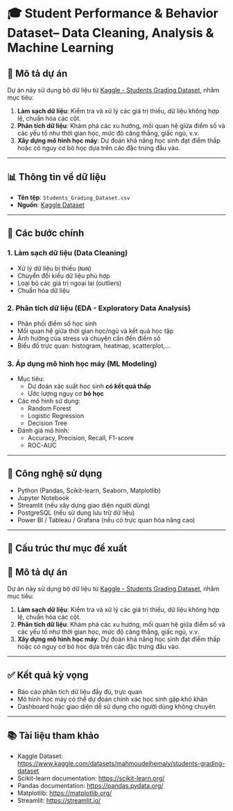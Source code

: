 # 🎓 Student Performance & Behavior Dataset– Data Cleaning, Analysis & Machine Learning

## 📌 Mô tả dự án

Dự án này sử dụng bộ dữ liệu từ [Kaggle - Students Grading Dataset](https://www.kaggle.com/datasets/mahmoudelhemaly/students-grading-dataset), nhằm mục tiêu:

1. **Làm sạch dữ liệu**: Kiểm tra và xử lý các giá trị thiếu, dữ liệu không hợp lệ, chuẩn hóa các cột.
2. **Phân tích dữ liệu**: Khám phá các xu hướng, mối quan hệ giữa điểm số và các yếu tố như thời gian học, mức độ căng thẳng, giấc ngủ, v.v.
3. **Xây dựng mô hình học máy**: Dự đoán khả năng học sinh đạt điểm thấp hoặc có nguy cơ bỏ học dựa trên các đặc trưng đầu vào.

---

## 📊 Thông tin về dữ liệu

- **Tên tệp**: `Students_Grading_Dataset.csv`
- **Nguồn**: [Kaggle Dataset](https://www.kaggle.com/datasets/mahmoudelhemaly/students-grading-dataset)

---

## 🧹 Các bước chính

### 1. Làm sạch dữ liệu (Data Cleaning)
- Xử lý dữ liệu bị thiếu (`NaN`)
- Chuyển đổi kiểu dữ liệu phù hợp
- Loại bỏ các giá trị ngoại lai (outliers)
- Chuẩn hóa dữ liệu

### 2. Phân tích dữ liệu (EDA - Exploratory Data Analysis)
- Phân phối điểm số học sinh
- Mối quan hệ giữa thời gian học/ngủ và kết quả học tập
- Ảnh hưởng của stress và chuyên cần đến điểm số
- Biểu đồ trực quan: histogram, heatmap, scatterplot,...

### 3. Áp dụng mô hình học máy (ML Modeling)
- Mục tiêu:
  - Dự đoán xác suất học sinh **có kết quả thấp**
  - Ước lượng nguy cơ **bỏ học**
- Các mô hình sử dụng:
  - Random Forest
  - Logistic Regression
  - Decision Tree
- Đánh giá mô hình:
  - Accuracy, Precision, Recall, F1-score
  - ROC-AUC

---

## 🧰 Công nghệ sử dụng

- Python (Pandas, Scikit-learn, Seaborn, Matplotlib)
- Jupyter Notebook
- Streamlit (nếu xây dựng giao diện người dùng)
- PostgreSQL (nếu sử dụng lưu trữ dữ liệu)
- Power BI / Tableau / Grafana (nếu có trực quan hóa nâng cao)

---

## 📁 Cấu trúc thư mục đề xuất



## 📌 Mô tả dự án

Dự án này sử dụng bộ dữ liệu từ [Kaggle - Students Grading Dataset](https://www.kaggle.com/datasets/mahmoudelhemaly/students-grading-dataset), nhằm mục tiêu:

1. **Làm sạch dữ liệu**: Kiểm tra và xử lý các giá trị thiếu, dữ liệu không hợp lệ, chuẩn hóa các cột.
2. **Phân tích dữ liệu**: Khám phá các xu hướng, mối quan hệ giữa điểm số và các yếu tố như thời gian học, mức độ căng thẳng, giấc ngủ, v.v.
3. **Xây dựng mô hình học máy**: Dự đoán khả năng học sinh đạt điểm thấp hoặc có nguy cơ bỏ học dựa trên các đặc trưng đầu vào.

---


## ✅ Kết quả kỳ vọng

- Báo cáo phân tích dữ liệu đầy đủ, trực quan
- Mô hình học máy có thể dự đoán chính xác học sinh gặp khó khăn
- Dashboard hoặc giao diện dễ sử dụng cho người dùng không chuyên

---

## 📚 Tài liệu tham khảo

- Kaggle Dataset: https://www.kaggle.com/datasets/mahmoudelhemaly/students-grading-dataset
- Scikit-learn documentation: https://scikit-learn.org/
- Pandas documentation: https://pandas.pydata.org/
- Matplotlib: https://matplotlib.org/
- Streamlit: https://streamlit.io/


